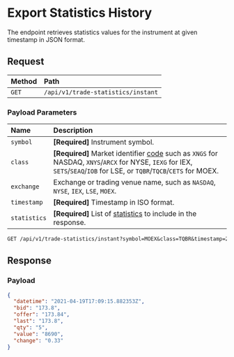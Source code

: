# Export Statistics History

The endpoint retrieves statistics values for the instrument at given timestamp in JSON format.

## Request

| **Method** | **Path** |
|:---|:---|
| `GET` | `/api/v1/trade-statistics/instant` |

### Payload Parameters

| **Name** | **Description** |
|:---|:---|
| `symbol` | **[Required]** Instrument symbol. |
| `class` | **[Required]** Market identifier [code](https://www.iso20022.org/market-identifier-codes) such as `XNGS` for NASDAQ, `XNYS`/`ARCX` for NYSE, `IEXG` for IEX, `SETS`/`SEAQ`/`IOB` for LSE, or `TQBR`/`TQCB`/`CETS` for MOEX.  |
| `exchange` | Exchange or trading venue name, such as `NASDAQ`, `NYSE`, `IEX`, `LSE`, `MOEX`. |
| `timestamp` | **[Required]** Timestamp in ISO format.  |
| `statistics` | **[Required]** List of [statistics](statistics-fields.md) to include in the response. |

```txt
GET /api/v1/trade-statistics/instant?symbol=MOEX&class=TQBR&timestamp=2021-04-19T17:10:00Z&statistics=bid,offer,last,qty,value,change
```

## Response

### Payload

```json
{
  "datetime": "2021-04-19T17:09:15.882353Z",
  "bid": "173.8",
  "offer": "173.84",
  "last": "173.8",
  "qty": "5",
  "value": "8690",
  "change": "0.33"
}
```
